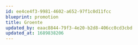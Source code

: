 ```yaml
---
id: ee4ce4f3-9981-4602-a652-97f1c0d11fcc
blueprint: promotion
title: Groente
updated_by: eaac8844-79f3-4e20-b2d8-406cc0cd3cbd
updated_at: 1689838206
---
```

